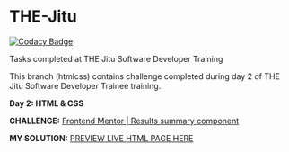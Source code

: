 # THE-Jitu

[![Codacy Badge](https://app.codacy.com/project/badge/Grade/7f8fc971651342dcad54fd3363fea1cd?branch=htmlcss)](https://app.codacy.com/gh/JoshuaOndieki/THE-Jitu/dashboard?branch=htmlcss&utm_source=gh&utm_medium=referral&utm_content=&utm_campaign=Badge_grade)

Tasks completed at THE Jitu Software Developer Training

This branch (htmlcss) contains challenge completed during day 2 of THE Jitu Software Developer Trainee training.

**Day 2: HTML & CSS**

**CHALLENGE:** [Frontend Mentor | Results summary component](https://www.frontendmentor.io/challenges/results-summary-component-CE_K6s0maV)

**MY SOLUTION:** [PREVIEW LIVE HTML PAGE HERE](https://html-css-result-summary-component.onrender.com/)